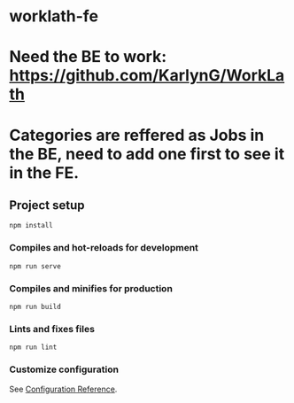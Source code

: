 # worklath-fe

# Need the BE to work: https://github.com/KarlynG/WorkLath
# Categories are reffered as Jobs in the BE, need to add one first to see it in the FE.

## Project setup
```
npm install
```

### Compiles and hot-reloads for development
```
npm run serve
```

### Compiles and minifies for production
```
npm run build
```

### Lints and fixes files
```
npm run lint
```

### Customize configuration
See [Configuration Reference](https://cli.vuejs.org/config/).
